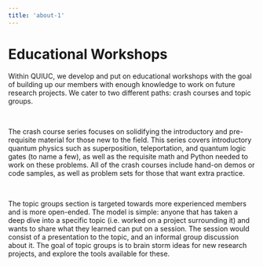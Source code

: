 ```yaml
---
title: 'about-1'
---
```


# Educational Workshops

Within QUIUC, we develop and put on educational workshops with the goal of building
up our members with enough knowledge to work on future research projects. We cater
to two different paths: crash courses and topic groups.

&nbsp;

The crash course series focuses on solidifying the introductory and pre-requisite material for those new
to the field. This series covers introductory quantum physics such as superposition,
teleportation, and quantum logic gates (to name a few), as well as the requisite
math and Python needed to work on these problems. All of the crash courses include
hand-on demos or code samples, as well as problem sets for those that want extra
practice.

&nbsp;

The topic groups section is targeted towards more experienced members
and is more open-ended. The model is simple: anyone that has taken a deep dive
into a specific topic (i.e. worked on a project surrounding it) and wants to
share what they learned can put on a session. The session would consist of a
presentation to the topic, and an informal group discussion about it. The goal
of topic groups is to brain storm ideas for new research projects, and explore
the tools available for these.
